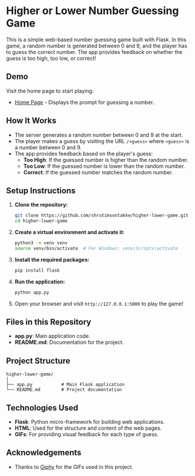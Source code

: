 # Higher or Lower Number Guessing Game

This is a simple web-based number guessing game built with Flask. In this game, a random number is generated between 0 and 9, and the player has to guess the correct number. The app provides feedback on whether the guess is too high, too low, or correct!

## Demo
Visit the home page to start playing:  
- [Home Page](`/`) - Displays the prompt for guessing a number.
  
## How It Works
- The server generates a random number between 0 and 9 at the start.
- The player makes a guess by visiting the URL `/<guess>` where `<guess>` is a number between 0 and 9.
- The app provides feedback based on the player's guess:
  - **Too High**: If the guessed number is higher than the random number.
  - **Too Low**: If the guessed number is lower than the random number.
  - **Correct**: If the guessed number matches the random number.

## Setup Instructions
1. **Clone the repository:**
    ```bash
    git clone https://github.com/shrutimsontakke/higher-lower-game.git
    cd higher-lower-game
    ```

2. **Create a virtual environment and activate it:**
    ```bash
    python3 -m venv venv
    source venv/bin/activate  # For Windows: venv\Scripts\activate
    ```

3. **Install the required packages:**
    ```bash
    pip install flask
    ```

4. **Run the application:**
    ```bash
    python app.py
    ```

5. Open your browser and visit `http://127.0.0.1:5000` to play the game!

## Files in this Repository
- **app.py**: Main application code.
- **README.md**: Documentation for the project.

## Project Structure
```
higher-lower-game/
│
├── app.py           # Main Flask application
└── README.md        # Project documentation
```

## Technologies Used
- **Flask**: Python micro-framework for building web applications.
- **HTML**: Used for the structure and content of the web pages.
- **GIFs**: For providing visual feedback for each type of guess.



## Acknowledgements
- Thanks to [Giphy](https://giphy.com/) for the GIFs used in this project.




